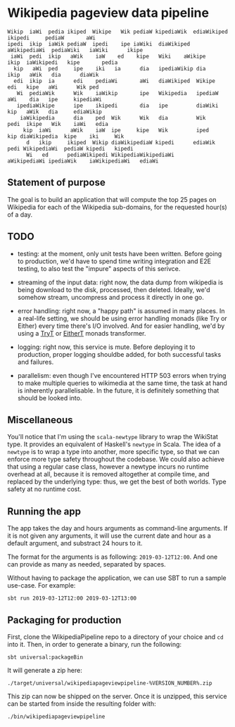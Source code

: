 # Wikipedia pageview data pipeline

```
Wikip  iaWi  pedia ikiped  Wikipe   Wik pediaW kipediaWik  ediaWikiped   ikipedi     pediaW       aWi
ipedi  ikip  iaWik pediaW  ipedi    ipe iaWiki  diaWikiped aWikipediaWi  pediaWiki   iaWiki      ikipe
 iaWi  pedi  ikip   aWik    iaW    ed    kipe   Wiki    aWikipe    ikip  iaWikipedi   kipe       pedia
  kip   aWi  ped     ipe    iki   ia      dia   ipediaWikip dia          ikip   aWik   dia      diaWik
  edi  ikip  ia      edi    pediaWi       aWi   diaWikiped  Wikipe        edi   kipe   aWi      Wik ped
   Wi  pediaWik      Wik    iaWikip       ipe   Wikipedia   ipediaW       aWi    dia   ipe     kipediaWi
   ipediaWikipe      ipe    ikipedi       dia   ipe         diaWiki       kip   aWik   dia     ediaWikip
    iaWikipedia      dia    ped  Wik      Wik   dia         Wik          pedi  ikipe   Wik    iaWi   edia
     kip  iaWi      aWik    iaW  ipe     kipe   Wik         iped    kip diaWikipedia  kipe    iki     Wik
      d   ikip     ikiped  Wikip diaWikipediaW kipedi      ediaWik pedi WikipediaWi  pediaW kipedi   kipedi
      Wi   ed      pediaWikipedi WikipediaWikipediaWi      aWikipediaWi ipediaWik    iaWikipediaWi   ediaWi
```

## Statement of purpose

The goal is to build an application that will compute the top 25 pages on Wikipedia for each of the
Wikipedia sub-domains, for the requested hour(s) of a day.

## TODO

- testing: at the moment, only unit tests have been written. Before going to production, we'd have
to spend time writing integration and E2E testing, to also test the "impure" aspects of this
serivce.

- streaming of the input data: right now, the data dump from wikipedia is being download to the
disk, processed, then deleted. Ideally, we'd somehow stream, uncompress and process it directly
in one go.

- error handling: right now, a "happy path" is assumed in many places. In a real-life setting, we
should be using error handling monads (like Try or Either) every time there's I/O involved. And for
easier handling, we'd by using a [TryT](https://github.com/Bertrand31/TryT-monad-transformer) or
[EitherT](https://typelevel.org/cats/datatypes/eithert.html) monads transformer.

- logging: right now, this service is mute. Before deploying it to production, proper logging shouldbe added, for both successful tasks and failures.

- parallelism: even though I've encountered HTTP 503 errors when trying to make multiple queries
to wikimedia at the same time, the task at hand is inherently parallelisable. In the future, it is
definitely something that should be looked into.

## Miscellaneous

You'll notice that I'm using the `scala-newtype` library to wrap the WikiStat type. It provides an
equivalent of Haskell's `newtype` in Scala. The idea of a `newtype` is to wrap a type into another,
more specific type, so that we can enforce more type safety throughout the codebase. We could also
achieve that using a regular case class, however a newtype incurs no runtime overhead at all,
because it is removed altogether at compile time, and replaced by the underlying type: thus, we get
the best of both worlds. Type safety at no runtime cost.

## Running the app

The app takes the day and hours arguments as command-line arguments.
If it is not given any arguments, it will use the current date and hour as a default argument, and
substract 24 hours to it.

The format for the arguments is as following: `2019-03-12T12:00`.
And one can provide as many as needed, separated by spaces.

Without having to package the application, we can use SBT to run a sample use-case. For example:
```
sbt run 2019-03-12T12:00 2019-03-12T13:00
```

## Packaging for production

First, clone the WikipediaPipeline repo to a directory of your choice and `cd` into it.
Then, in order to generate a binary, run the following:
```
sbt universal:packageBin
```
It will generate a zip here:
```
./target/universal/wikipediapageviewpipeline-%VERSION_NUMBER%.zip
```
This zip can now be shipped on the server. Once it is unzipped, this service can be started from
inside the resulting folder with:
```
./bin/wikipediapageviewpipeline
```
